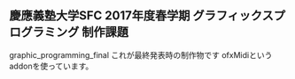 ## 慶應義塾大学SFC 2017年度春学期 グラフィックスプログラミング 制作課題
graphic_programming_final
これが最終発表時の制作物です
ofxMidiというaddonを使っています。
